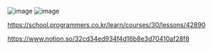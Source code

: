 ![image](https://user-images.githubusercontent.com/84365977/193825050-f537038c-e7cb-4ebe-9b39-8655e46ce915.png)
![image](https://user-images.githubusercontent.com/84365977/193825072-611c9c06-532c-402e-9a32-4a851dce6e84.png)

https://school.programmers.co.kr/learn/courses/30/lessons/42890

https://www.notion.so/32cd34ed934f4d16b8e3d70410af28f8
